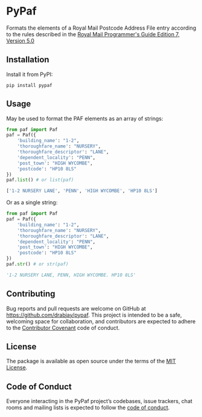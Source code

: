 # PyPaf

Formats the elements of a Royal Mail Postcode Address File entry according to the rules described in the [Royal Mail Programmer's Guide Edition 7, Version 5.0](http://www.royalmail.com/sites/default/files/docs/pdf/programmers_guide_edition_7_v5.pdf)

## Installation

Install it from PyPI:

    pip install pypaf

## Usage

May be used to format the PAF elements as an array of strings:

```python
from paf import Paf
paf = Paf({
    'building_name': "1-2",
    'thoroughfare_name': "NURSERY",
    'thoroughfare_descriptor': "LANE",
    'dependent_locality': "PENN",
    'post_town': "HIGH WYCOMBE",
    'postcode': "HP10 8LS"
})
paf.list() # or list(paf)

['1-2 NURSERY LANE', 'PENN', 'HIGH WYCOMBE', 'HP10 8LS']
```

Or as a single string:

```python
from paf import Paf
paf = Paf({
    'building_name': "1-2",
    'thoroughfare_name': "NURSERY",
    'thoroughfare_descriptor': "LANE",
    'dependent_locality': "PENN",
    'post_town': "HIGH WYCOMBE",
    'postcode': "HP10 8LS"
})
paf.str() # or str(paf)

'1-2 NURSERY LANE, PENN, HIGH WYCOMBE. HP10 8LS'
```

## Contributing

Bug reports and pull requests are welcome on GitHub at https://github.com/drabjay/pypaf. This project is intended to be a safe, welcoming space for collaboration, and contributors are expected to adhere to the [Contributor Covenant](http://contributor-covenant.org) code of conduct.

## License

The package is available as open source under the terms of the [MIT License](http://opensource.org/licenses/MIT).

## Code of Conduct

Everyone interacting in the PyPaf project’s codebases, issue trackers, chat rooms and mailing lists is expected to follow the [code of conduct](https://github.com/drabjayc/pypaf/blob/master/CODE_OF_CONDUCT.md).